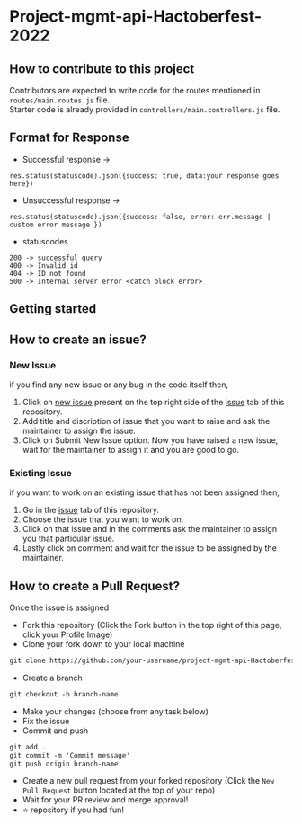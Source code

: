 # Project-mgmt-api-Hactoberfest-2022


## How to contribute to this project 

Contributors are expected to write code for the routes mentioned in `routes/main.routes.js` file.<br>
Starter code is already provided in `controllers/main.controllers.js` file.<br>

## Format for Response

* Successful response -> 
```
res.status(statuscode).json({success: true, data:your response goes here})
```

* Unsuccessful response ->
```
res.status(statuscode).json({success: false, error: err.message | custom error message })
```

* statuscodes
```
200 -> successful query
400 -> Invalid id
404 -> ID not found
500 -> Internal server error <catch block error>
```
  
  

## Getting started

## How to create an issue?

### New Issue

if you find any new issue or any bug in the code itself then,
1. Click on  [new issue](https://github.com/Google-Developer-Student-Club-DMCE/project-mgmt-api-hactober2022/issues/new/choose) present on the top right side of the [issue](https://github.com/Google-Developer-Student-Club-DMCE/project-mgmt-api-hactober2022/issues/new/choose) tab of this repository.
2. Add title and discription of issue that you want to raise and ask the maintainer to assign the issue.
3. Click on Submit New Issue option.
Now you have raised a new issue, wait for the maintainer to assign it and you are good to go.

### Existing Issue

if you want to work on an existing issue that has not been assigned then,

 1. Go in the  [issue](https://github.com/Google-Developer-Student-Club-DMCE/project-mgmt-api-hactober2022/issues) tab of this repository.
 2. Choose the issue that you want to work on.
 3. Click on that issue and in the comments ask the maintainer to assign you that particular issue.
 4. Lastly click on comment and wait for the issue to be assigned by the maintainer.
 

## How to create a Pull Request?
 
 
 Once the issue is assigned
  
* Fork this repository (Click the Fork button in the top right of this page, click your Profile Image)
* Clone your fork down to your local machine

```markdown
git clone https://github.com/your-username/project-mgmt-api-Hactoberfest-2022.git
```

* Create a branch

```markdown
git checkout -b branch-name
```

* Make your changes (choose from any task below)
* Fix the issue
* Commit and push

```markdown
git add .
git commit -m 'Commit message'
git push origin branch-name
```

* Create a new pull request from your forked repository (Click the `New Pull Request` button located at the top of your repo)
* Wait for your PR review and merge approval!
* ⭐ repository if you had fun!
